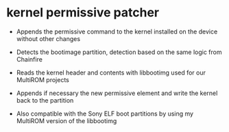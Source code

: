 # kernel permissive patcher

 * Appends the permissive command to the kernel
    installed on the device without other changes

 * Detects the bootimage partition, detection
    based on the same logic from Chainfire

 * Reads the kernel header and contents with
    libbootimg used for our MultiROM projects

 * Appends if necessary the new permissive element
    and write the kernel back to the partition

 * Also compatible with the Sony ELF boot partitions
    by using my MultiROM version of the libbootimg

